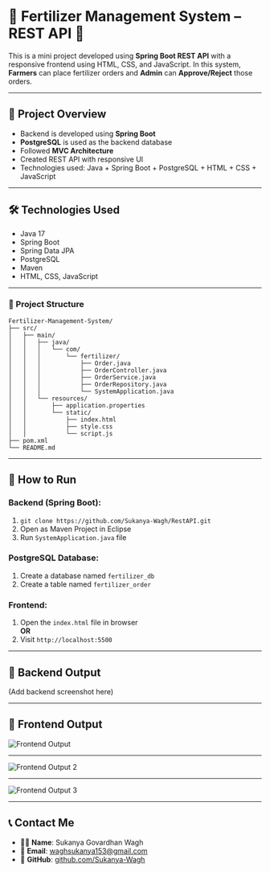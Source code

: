 # 🌾 Fertilizer Management System – REST API 🌿

This is a mini project developed using **Spring Boot REST API** with a responsive frontend using HTML, CSS, and JavaScript. In this system, **Farmers** can place fertilizer orders and **Admin** can **Approve/Reject** those orders.

---

## 📌 Project Overview

- Backend is developed using **Spring Boot**
- **PostgreSQL** is used as the backend database
- Followed **MVC Architecture**
- Created REST API with responsive UI
- Technologies used: Java + Spring Boot + PostgreSQL + HTML + CSS + JavaScript

---

## 🛠 Technologies Used

- Java 17  
- Spring Boot  
- Spring Data JPA  
- PostgreSQL  
- Maven  
- HTML, CSS, JavaScript

---
### 📁 Project Structure
```
Fertilizer-Management-System/
├── src/
│   ├── main/
│   │   ├── java/
│   │   │   └── com/
│   │   │       └── fertilizer/
│   │   │           ├── Order.java
│   │   │           ├── OrderController.java
│   │   │           ├── OrderService.java
│   │   │           ├── OrderRepository.java
│   │   │           └── SystemApplication.java
│   │   └── resources/
│   │       ├── application.properties
│   │       └── static/
│   │           ├── index.html
│   │           ├── style.css
│   │           └── script.js
├── pom.xml
└── README.md
```




---

## 🚀 How to Run

### Backend (Spring Boot):
1) `git clone https://github.com/Sukanya-Wagh/RestAPI.git`  
2) Open as Maven Project in Eclipse  
3) Run `SystemApplication.java` file  

### PostgreSQL Database:
1) Create a database named `fertilizer_db`  
2) Create a table named `fertilizer_order`  

### Frontend:
1) Open the `index.html` file in browser  
**OR**  
2) Visit `http://localhost:5500`

---

## 📸 Backend Output

(Add backend screenshot here)

---

## 📸 Frontend Output

![Frontend Output](https://github.com/user-attachments/assets/ec0636f6-fd12-44cd-87cc-3c32ca12841e)

---

![Frontend Output 2](https://github.com/user-attachments/assets/d89e4164-0c07-4d9a-9d31-4cad8f0456d6)

---

![Frontend Output 3](https://github.com/user-attachments/assets/46cd67ba-8f8e-48e0-a90a-a248b26e3575)

---

## 📞 Contact Me

- 👩‍💻 **Name**: Sukanya Govardhan Wagh  
- 📧 **Email**: waghsukanya153@gmail.com  
- 🔗 **GitHub**: [github.com/Sukanya-Wagh](https://github.com/Sukanya-Wagh)

